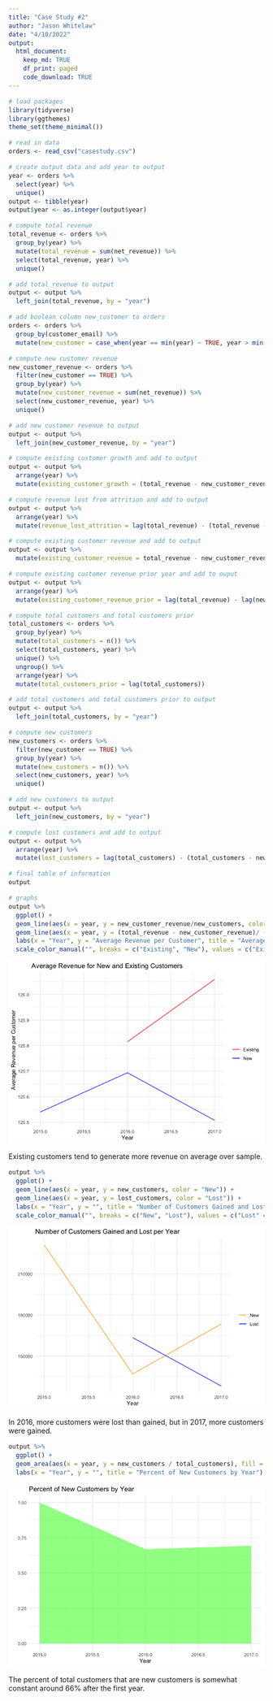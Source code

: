 ```yaml
---
title: "Case Study #2"
author: "Jason Whitelaw"
date: "4/10/2022"
output: 
  html_document:
    keep_md: TRUE
    df_print: paged
    code_download: TRUE
---
```





```r
# load packages
library(tidyverse)
library(ggthemes)
theme_set(theme_minimal())
```


```r
# read in data
orders <- read_csv("casestudy.csv")
```


```r
# create output data and add year to output
year <- orders %>%
  select(year) %>%
  unique()
output <- tibble(year)
output$year <- as.integer(output$year)
```


```r
# compute total revenue
total_revenue <- orders %>%
  group_by(year) %>%
  mutate(total_revenue = sum(net_revenue)) %>%
  select(total_revenue, year) %>%
  unique()
```


```r
# add total revenue to output
output <- output %>%
  left_join(total_revenue, by = "year")
```


```r
# add boolean column new_customer to orders
orders <- orders %>%
  group_by(customer_email) %>%
  mutate(new_customer = case_when(year == min(year) ~ TRUE, year > min(year) ~ FALSE))
```


```r
# compute new customer revenue
new_customer_revenue <- orders %>%
  filter(new_customer == TRUE) %>%
  group_by(year) %>%
  mutate(new_customer_revenue = sum(net_revenue)) %>%
  select(new_customer_revenue, year) %>%
  unique()
```


```r
# add new customer revenue to output
output <- output %>%
  left_join(new_customer_revenue, by = "year")
```


```r
# compute existing customer growth and add to output
output <- output %>%
  arrange(year) %>%
  mutate(existing_customer_growth = (total_revenue - new_customer_revenue) - (lag(total_revenue) - lag(new_customer_revenue)))
```


```r
# compute revenue lost from attrition and add to output
output <- output %>%
  arrange(year) %>%
  mutate(revenue_lost_attrition = lag(total_revenue) - (total_revenue - new_customer_revenue))
```


```r
# compute existing customer revenue and add to output
output <- output %>%
  mutate(existing_customer_revenue = total_revenue - new_customer_revenue)
```


```r
# compute existing customer revenue prior year and add to ouput
output <- output %>%
  arrange(year) %>%
  mutate(existing_customer_revenue_prior = lag(total_revenue) - lag(new_customer_revenue))
```


```r
# compute total customers and total customers prior
total_customers <- orders %>%
  group_by(year) %>%
  mutate(total_customers = n()) %>%
  select(total_customers, year) %>%
  unique() %>%
  ungroup() %>%
  arrange(year) %>%
  mutate(total_customers_prior = lag(total_customers))
```


```r
# add total customers and total customers prior to output
output <- output %>%
  left_join(total_customers, by = "year")
```


```r
# compute new customers
new_customers <- orders %>%
  filter(new_customer == TRUE) %>%
  group_by(year) %>%
  mutate(new_customers = n()) %>%
  select(new_customers, year) %>%
  unique()
```


```r
# add new customers to output
output <- output %>%
  left_join(new_customers, by = "year")
```


```r
# compute lost customers and add to output
output <- output %>%
  arrange(year) %>%
  mutate(lost_customers = lag(total_customers) - (total_customers - new_customers))
```


```r
# final table of information
output
```

<div data-pagedtable="false">
  <script data-pagedtable-source type="application/json">
{"columns":[{"label":["year"],"name":[1],"type":["dbl"],"align":["right"]},{"label":["total_revenue"],"name":[2],"type":["dbl"],"align":["right"]},{"label":["new_customer_revenue"],"name":[3],"type":["dbl"],"align":["right"]},{"label":["existing_customer_growth"],"name":[4],"type":["dbl"],"align":["right"]},{"label":["revenue_lost_attrition"],"name":[5],"type":["dbl"],"align":["right"]},{"label":["existing_customer_revenue"],"name":[6],"type":["dbl"],"align":["right"]},{"label":["existing_customer_revenue_prior"],"name":[7],"type":["dbl"],"align":["right"]},{"label":["total_customers"],"name":[8],"type":["int"],"align":["right"]},{"label":["total_customers_prior"],"name":[9],"type":["int"],"align":["right"]},{"label":["new_customers"],"name":[10],"type":["int"],"align":["right"]},{"label":["lost_customers"],"name":[11],"type":["int"],"align":["right"]}],"data":[{"1":"2015","2":"29036749","3":"29036749","4":"NA","5":"NA","6":"0","7":"NA","8":"231294","9":"NA","10":"231294","11":"NA"},{"1":"2016","2":"25730944","3":"17206367","4":"8524577","5":"20512172","6":"8524577","7":"0","8":"204646","9":"231294","10":"136891","11":"163539"},{"1":"2017","2":"31417495","3":"21769213","4":"1123705","5":"16082662","6":"9648282","7":"8524577","8":"249987","9":"204646","10":"173449","11":"128108"}],"options":{"columns":{"min":{},"max":[10]},"rows":{"min":[10],"max":[10]},"pages":{}}}
  </script>
</div>


```r
# graphs
output %>%
  ggplot() +
  geom_line(aes(x = year, y = new_customer_revenue/new_customers, color = "New")) +
  geom_line(aes(x = year, y = (total_revenue - new_customer_revenue)/ (total_customers - new_customers), , color = "Existing")) +
  labs(x = "Year", y = "Average Revenue per Customer", title = "Average Revenue for New and Existing Customers") +
  scale_color_manual("", breaks = c("Existing", "New"), values = c("Existing" = "red", "New" = "blue"))
```

![](case_study_2_files/figure-html/unnamed-chunk-19-1.png)<!-- -->

Existing customers tend to generate more revenue on average over sample.


```r
output %>%
  ggplot() +
  geom_line(aes(x = year, y = new_customers, color = "New")) +
  geom_line(aes(x = year, y = lost_customers, color = "Lost")) +
  labs(x = "Year", y = "", title = "Number of Customers Gained and Lost per Year") +
  scale_color_manual("", breaks = c("New", "Lost"), values = c("Lost" = "blue", "New" = "orange"))
```

![](case_study_2_files/figure-html/unnamed-chunk-20-1.png)<!-- -->

In 2016, more customers were lost than gained, but in 2017, more customers were gained.


```r
output %>%
  ggplot() +
  geom_area(aes(x = year, y = new_customers / total_customers), fill = "green", alpha = .5) +
  labs(x = "Year", y = "", title = "Percent of New Customers by Year")
```

![](case_study_2_files/figure-html/unnamed-chunk-21-1.png)<!-- -->

The percent of total customers that are new customers is somewhat constant around 66% after the first year.
